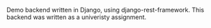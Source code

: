 Demo backend written in Django, using django-rest-framework. This backend was written as a univeristy assignment.
